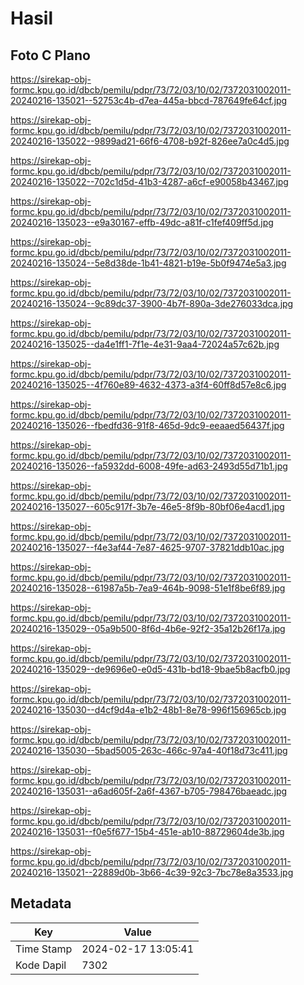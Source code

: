 # Hasil

## Foto C Plano

https://sirekap-obj-formc.kpu.go.id/dbcb/pemilu/pdpr/73/72/03/10/02/7372031002011-20240216-135021--52753c4b-d7ea-445a-bbcd-787649fe64cf.jpg

https://sirekap-obj-formc.kpu.go.id/dbcb/pemilu/pdpr/73/72/03/10/02/7372031002011-20240216-135022--9899ad21-66f6-4708-b92f-826ee7a0c4d5.jpg

https://sirekap-obj-formc.kpu.go.id/dbcb/pemilu/pdpr/73/72/03/10/02/7372031002011-20240216-135022--702c1d5d-41b3-4287-a6cf-e90058b43467.jpg

https://sirekap-obj-formc.kpu.go.id/dbcb/pemilu/pdpr/73/72/03/10/02/7372031002011-20240216-135023--e9a30167-effb-49dc-a81f-c1fef409ff5d.jpg

https://sirekap-obj-formc.kpu.go.id/dbcb/pemilu/pdpr/73/72/03/10/02/7372031002011-20240216-135024--5e8d38de-1b41-4821-b19e-5b0f9474e5a3.jpg

https://sirekap-obj-formc.kpu.go.id/dbcb/pemilu/pdpr/73/72/03/10/02/7372031002011-20240216-135024--9c89dc37-3900-4b7f-890a-3de276033dca.jpg

https://sirekap-obj-formc.kpu.go.id/dbcb/pemilu/pdpr/73/72/03/10/02/7372031002011-20240216-135025--da4e1ff1-7f1e-4e31-9aa4-72024a57c62b.jpg

https://sirekap-obj-formc.kpu.go.id/dbcb/pemilu/pdpr/73/72/03/10/02/7372031002011-20240216-135025--4f760e89-4632-4373-a3f4-60ff8d57e8c6.jpg

https://sirekap-obj-formc.kpu.go.id/dbcb/pemilu/pdpr/73/72/03/10/02/7372031002011-20240216-135026--fbedfd36-91f8-465d-9dc9-eeaaed56437f.jpg

https://sirekap-obj-formc.kpu.go.id/dbcb/pemilu/pdpr/73/72/03/10/02/7372031002011-20240216-135026--fa5932dd-6008-49fe-ad63-2493d55d71b1.jpg

https://sirekap-obj-formc.kpu.go.id/dbcb/pemilu/pdpr/73/72/03/10/02/7372031002011-20240216-135027--605c917f-3b7e-46e5-8f9b-80bf06e4acd1.jpg

https://sirekap-obj-formc.kpu.go.id/dbcb/pemilu/pdpr/73/72/03/10/02/7372031002011-20240216-135027--f4e3af44-7e87-4625-9707-37821ddb10ac.jpg

https://sirekap-obj-formc.kpu.go.id/dbcb/pemilu/pdpr/73/72/03/10/02/7372031002011-20240216-135028--61987a5b-7ea9-464b-9098-51e1f8be6f89.jpg

https://sirekap-obj-formc.kpu.go.id/dbcb/pemilu/pdpr/73/72/03/10/02/7372031002011-20240216-135029--05a9b500-8f6d-4b6e-92f2-35a12b26f17a.jpg

https://sirekap-obj-formc.kpu.go.id/dbcb/pemilu/pdpr/73/72/03/10/02/7372031002011-20240216-135029--de9696e0-e0d5-431b-bd18-9bae5b8acfb0.jpg

https://sirekap-obj-formc.kpu.go.id/dbcb/pemilu/pdpr/73/72/03/10/02/7372031002011-20240216-135030--d4cf9d4a-e1b2-48b1-8e78-996f156965cb.jpg

https://sirekap-obj-formc.kpu.go.id/dbcb/pemilu/pdpr/73/72/03/10/02/7372031002011-20240216-135030--5bad5005-263c-466c-97a4-40f18d73c411.jpg

https://sirekap-obj-formc.kpu.go.id/dbcb/pemilu/pdpr/73/72/03/10/02/7372031002011-20240216-135031--a6ad605f-2a6f-4367-b705-798476baeadc.jpg

https://sirekap-obj-formc.kpu.go.id/dbcb/pemilu/pdpr/73/72/03/10/02/7372031002011-20240216-135031--f0e5f677-15b4-451e-ab10-88729604de3b.jpg

https://sirekap-obj-formc.kpu.go.id/dbcb/pemilu/pdpr/73/72/03/10/02/7372031002011-20240216-135021--22889d0b-3b66-4c39-92c3-7bc78e8a3533.jpg


## Metadata

| Key        | Value               |
| ---------- | ------------------- |
| Time Stamp | 2024-02-17 13:05:41 |
| Kode Dapil | 7302                |



